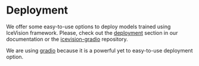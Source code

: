 # Deployment 

We offer some easy-to-use options to deploy models trained using IceVision framework. Please, check out the [deployment](https://airctic.com/deployment/) section in our documentation or the [icevision-gradio](https://github.com/airctic/icevision-gradio) repository. 

We are using [gradio](https://www.gradio.app/) because it is a powerful yet to easy-to-use deployment option. 
